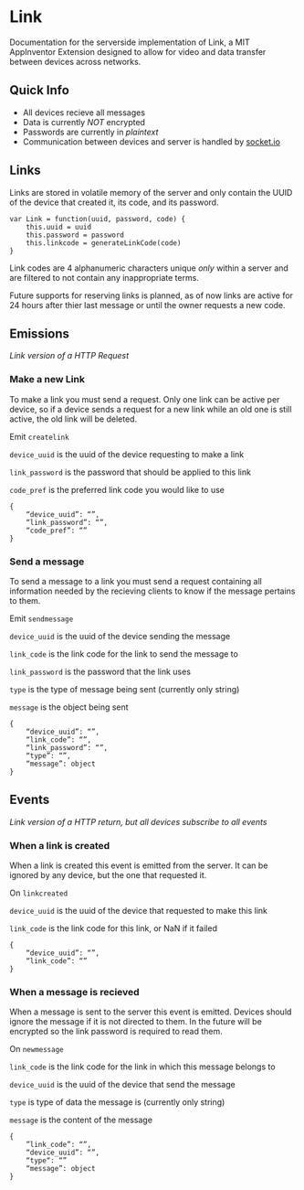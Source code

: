 # Link

Documentation for the serverside implementation of Link, a MIT AppInventor Extension designed to allow for video and data transfer between devices across networks.


## Quick Info
- All devices recieve all messages
- Data is currently *NOT* encrypted
- Passwords are currently in *plaintext*
- Communication between devices and server is handled by [socket.io](https://socket.io/)

## Links

Links are stored in volatile memory of the server and only contain the UUID of the device that created it, its code, and its password.
```
var Link = function(uuid, password, code) {
	this.uuid = uuid
	this.password = password
	this.linkcode = generateLinkCode(code)
}
```

Link codes are 4 alphanumeric characters unique *only* within a server and are filtered to not contain any inappropriate terms.

Future supports for reserving links is planned, as of now links are active for 24 hours after thier last message or until the owner requests a new code.

## Emissions
*Link version of a HTTP Request*

### Make a new Link
To make a link you must send a request. Only one link can be active per device, so if a device sends a request for a new link while an old one is still active, the old link will be deleted.

Emit `createlink`

`device_uuid` is the uuid of the device requesting to make a link

`link_password` is the password that should be applied to this link

`code_pref` is the preferred link code you would like to use
```
{
	“device_uuid”: “”,
	“link_password”: “”,
	“code_pref”: “”
}
```

### Send a message
To send a message to a link you must send a request containing all information needed by the recieving clients to know if the message pertains to them.

Emit `sendmessage`

`device_uuid` is the uuid of the device sending the message

`link_code` is the link code for the link to send the message to

`link_password` is the password that the link uses

`type` is the type of message being sent (currently only string)

`message` is the object being sent

```
{
	“device_uuid”: “”,
	“link_code”: “”,
	“link_password”: “”,
	“type”: “”,
	“message”: object
}
```

## Events
*Link version of a HTTP return, but all devices subscribe to all events*

### When a link is created
When a link is created this event is emitted from the server. It can be ignored by any device, but the one that requested it.

On `linkcreated`

`device_uuid` is the uuid of the device that requested to make this link

`link_code` is the link code for this link, or NaN if it failed
```
{
	“device_uuid”: “”,	
	“link_code”: “”
}
```

### When a message is recieved
When a message is sent to the server this event is emitted. Devices should ignore the message if it is not directed to them. In the future will be encrypted so the link password is required to read them.

On `newmessage`

`link_code` is the link code for the link in which this message belongs to

`device_uuid` is the uuid of the device that send the message

`type` is type of data the message is (currently only string)

`message` is the content of the message
```
{
	”link_code”: “”,
	“device_uuid”: “”,
	“type“: “”	
	“message”: object
}
```

